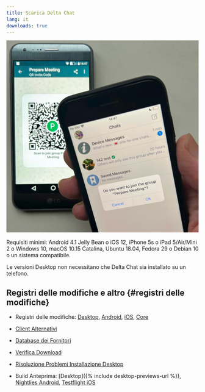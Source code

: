 ```yaml
---
title: Scarica Delta Chat
lang: it
downloads: true
---
```


![Un utente iOS esegue la scansione di un codice QR sul telefono di qualcun altro.](../assets/blog/2023-11-qr-scan.jpg)

Requisiti minimi:
Android 4.1 Jelly Bean
o iOS 12, iPhone 5s o iPad 5/Air/Mini 2
o Windows 10, macOS 10.15 Catalina, Ubuntu 18.04, Fedora 29 o Debian 10
o un sistema compatibile.

Le versioni Desktop non necessitano che Delta Chat sia installato su un telefono.


## Registri delle modifiche e altro {#registri delle modifiche}

- Registri delle modifiche: [Desktop](https://github.com/deltachat/deltachat-desktop/blob/master/CHANGELOG.md),
  [Android](https://deltachat.github.io/deltachat-android/CHANGELOG#delta-chat-android-changelog),
  [iOS](https://deltachat.github.io/deltachat-ios/CHANGELOG#delta-chat-ios-changelog),
  [Core](https://github.com/deltachat/deltachat-core-rust/blob/master/CHANGELOG.md)

- [Client Alternativi](https://support.delta.chat/t/list-of-all-know-client-projects/3059)

- [Database dei Fornitori](https://provviders.delta.chat/)

- [Verifica Download](verifica-download)

- [Risoluzione Problemi Installazione Desktop](https://github.com/deltachat/deltachat-desktop/blob/master/docs/TROUBLESHOOTING.md)

- Build Anteprima: [Desktop]({% include desktop-previews-url %}),
[Nightlies Android](https://download.delta.chat/android/nightly/),
[Testflight iOS](https://testflight.apple.com/join/uEMc1NxS)
